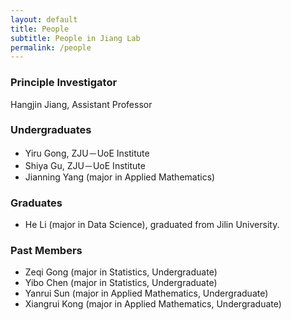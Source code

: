 ```yaml
---
layout: default
title: People
subtitle: People in Jiang Lab
permalink: /people
---
```


### Principle Investigator
Hangjin Jiang, Assistant Professor

### Undergraduates
- Yiru Gong, ZJU－UoE Institute 
- Shiya Gu, ZJU－UoE Institute
- Jianning Yang (major in Applied Mathematics)

### Graduates
- He Li (major in Data Science), graduated from Jilin University.

### Past Members
- Zeqi Gong (major in Statistics, Undergraduate)
- Yibo Chen (major in Statistics, Undergraduate)
- Yanrui Sun (major in Applied Mathematics, Undergraduate)
- Xiangrui Kong (major in Applied Mathematics, Undergraduate)
